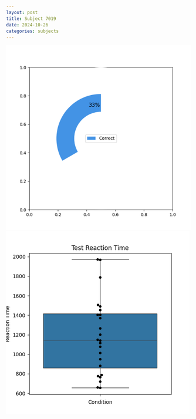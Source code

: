 ```yaml
---
layout: post
title: Subject 7019
date: 2024-10-26
categories: subjects
---
```


![](data/7019/run-23/7019_FN_acc_test.png)
![](data/7019/run-23/7019_FN_rt.png)

